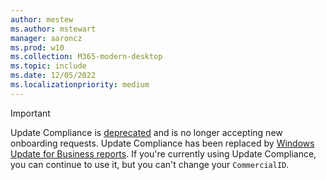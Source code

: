 ```yaml
---
author: mestew
ms.author: mstewart
manager: aaroncz
ms.prod: w10
ms.collection: M365-modern-desktop
ms.topic: include
ms.date: 12/05/2022
ms.localizationpriority: medium
---
```

<!--This file is shared by all Update Compliance v1 articles.  -->

> [!Important]
> Update Compliance is [deprecated](/windows/whats-new/deprecated-features) and is no longer accepting new onboarding requests. Update Compliance has been replaced by [Windows Update for Business reports](..\wufb-reports-overview.md). If you're currently using Update Compliance, you can continue to use it, but you can't change your `CommercialID`.
